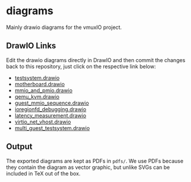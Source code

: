 # diagrams
Mainly drawio diagrams for the vmuxIO project.

## DrawIO Links
Edit the drawio diagrams directly in DrawIO and then commit the changes back to this repository, just click on the respective link below:
- [testsystem.drawio](https://app.diagrams.net/?mode=github#HvmuxIO%2Fdiagrams%2Fmain%2Ftestsystem.drawio)
- [motherboard.drawio](https://app.diagrams.net/?mode=github#HvmuxIO%2Fdiagrams%2Fmain%2Fmotherboard.drawio)
- [mmio_and_pmio.drawio](https://app.diagrams.net/?mode=github#HvmuxIO%2Fdiagrams%2Fmain%2Fmmio_and_pmio.drawio)
- [qemu_kvm.drawio](https://app.diagrams.net/?mode=github#HvmuxIO%2Fdiagrams%2Fmain%2Fqemu_kvm.drawio)
- [guest_mmio_sequence.drawio](https://app.diagrams.net/?mode=github#HvmuxIO%2Fdiagrams%2Fmain%2Fguest_mmio_sequence.drawio)
- [ioregionfd_debugging.drawio](https://app.diagrams.net/?mode=github#HvmuxIO%2Fdiagrams%2Fmain%2Fioregionfd_debugging.drawio)
- [latency_measurement.drawio](https://app.diagrams.net/?mode=github#HvmuxIO%2Fdiagrams%2Fmain%2Flatency_measurement.drawio)
- [virtio_net_vhost.drawio](https://app.diagrams.net/?mode=github#HvmuxIO%2Fdiagrams%2Fmain%2Fvirtio_net_vhost.drawio)
- [multi_guest_testsystem.drawio](https://app.diagrams.net/?mode=github#HvmuxIO%2Fdiagrams%2Fmain%2Fmulti_guest_testsystem.drawio)

## Output
The exported diagrams are kept as PDFs in `pdfs/`. We use PDFs because they contain the diagram as vector graphic, but unlike SVGs can be included in TeX out of the box.
